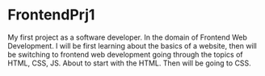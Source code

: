 # FrontendPrj1
My first project as a software developer. In the domain of Frontend Web Development.
I will be first learning about the basics of a website, then will be switching to frontend web development going through the topics of HTML, CSS, JS.
About to start with the HTML. Then will be going to CSS.
